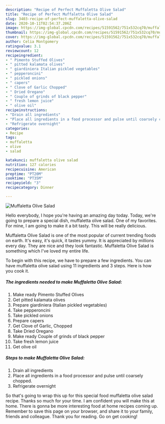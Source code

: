 ```yaml
---
description: "Recipe of Perfect Muffaletta Olive Salad"
title: "Recipe of Perfect Muffaletta Olive Salad"
slug: 3403-recipe-of-perfect-muffaletta-olive-salad
date: 2020-10-11T02:54:37.206Z
image: https://img-global.cpcdn.com/recipes/51591562/751x532cq70/muffaletta-olive-salad-recipe-main-photo.jpg
thumbnail: https://img-global.cpcdn.com/recipes/51591562/751x532cq70/muffaletta-olive-salad-recipe-main-photo.jpg
cover: https://img-global.cpcdn.com/recipes/51591562/751x532cq70/muffaletta-olive-salad-recipe-main-photo.jpg
author: Celia Montgomery
ratingvalue: 3.1
reviewcount: 12
recipeingredient:
- " Pimento Stuffed Olives"
- " pitted kalamata olives"
- " giardiniera Italian pickled vegetables"
- " pepperoncini"
- " pickled onions"
- " capers"
- " Clove of Garlic Chopped"
- " Dried Oregano"
- " Couple of grinds of black pepper"
- " fresh lemon juice"
- " olive oil"
recipeinstructions:
- "Drain all ingredients"
- "Place all ingredients in a food processor and pulse until coarsely chopped."
- "Refrigerate overnight"
categories:
- Recipe
tags:
- muffaletta
- olive
- salad

katakunci: muffaletta olive salad 
nutrition: 127 calories
recipecuisine: American
preptime: "PT20M"
cooktime: "PT35M"
recipeyield: "3"
recipecategory: Dinner

---
```



![Muffaletta Olive Salad](https://img-global.cpcdn.com/recipes/51591562/751x532cq70/muffaletta-olive-salad-recipe-main-photo.jpg)

Hello everybody, I hope you're having an amazing day today. Today, we're going to prepare a special dish, muffaletta olive salad. One of my favorites. For mine, I am going to make it a bit tasty. This will be really delicious.

Muffaletta Olive Salad is one of the most popular of current trending foods on earth. It's easy, it's quick, it tastes yummy. It is appreciated by millions every day. They are nice and they look fantastic. Muffaletta Olive Salad is something which I've loved my entire life.




To begin with this recipe, we have to prepare a few ingredients. You can have muffaletta olive salad using 11 ingredients and 3 steps. Here is how you cook it.

<!--inarticleads1-->

##### The ingredients needed to make Muffaletta Olive Salad:

1. Make ready  Pimento Stuffed Olives
1. Get  pitted kalamata olives
1. Prepare  giardiniera (Italian pickled vegetables)
1. Take  pepperoncini
1. Take  pickled onions
1. Prepare  capers
1. Get  Clove of Garlic, Chopped
1. Take  Dried Oregano
1. Make ready  Couple of grinds of black pepper
1. Take  fresh lemon juice
1. Get  olive oil




<!--inarticleads2-->

##### Steps to make Muffaletta Olive Salad:

1. Drain all ingredients
1. Place all ingredients in a food processor and pulse until coarsely chopped.
1. Refrigerate overnight




So that's going to wrap this up for this special food muffaletta olive salad recipe. Thanks so much for your time. I am confident you will make this at home. There is gonna be more interesting food at home recipes coming up. Remember to save this page on your browser, and share it to your family, friends and colleague. Thank you for reading. Go on get cooking!
